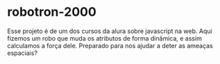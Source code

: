 # robotron-2000

Esse projeto é de um dos cursos da alura sobre javascript na web. Aqui fizemos um robo que muda os atributos de forma dinâmica, e assim calculamos a força dele. Preparado para nos ajudar a deter as ameaças espaciais? 


